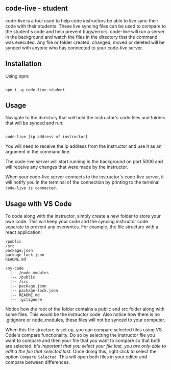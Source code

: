 ## code-live - student
code-live is a tool used to help code instructors be able to live sync their code with their students. These live syncing files can be used to compare to the student's code and help prevent bugs/errors.
code-live will run a server in the background and watch the files in the directory that the command was executed. Any file or folder created, changed, moved or deleted will be synced with anyone who has connected to your code-live server.

## Installation
Using npm:

```

npm i -g code-live-student

```

## Usage
Navigate to the directory that will hold the instructor's code files and folders that will be synced and run:

```

code-live [ip address of instructor]

```

You will need to receive the ip address from the instructor and use it as an argument in the command line.

The code-live server will start running in the background on port 5000 and will receive any changes that were made by the instructor. 

When your code-live server connects to the instructor's code-live server, it will notify you in the terminal of the connection by printing to the terminal `code-live is connected`.

## Usage with VS Code
To code along with the instructor, simply create a new folder to store your own code. This will keep your code and the syncing instructor code separate to prevent any overwrites. For example, the file structure with a react application:

```
/public
/src
package.json
package-lock.json
README.md

/my-code
  |-- /node_modules
  |-- /public
  |-- /src
  |-- package.json
  |-- package-lock.json
  |-- README.md
  |-- .gitignore
```

Notice how the root of the folder contains a public and src folder along with some files. This would be the instructor code. Also notice how there is no .gitignore or node_modules, these files will not be synced to your computer.

When this file structure is set up, you can compare selected files using VS Code's compare functionality. Do so by selecting the instructor file you want to compare and then your file that you want to compare so that both are selected. *It's important that you select your file last, you are only able to edit a the file that selected last.* Once doing this, right click to select the option `Compare Selected`. This will open both files in your editor and compare between differences. 

